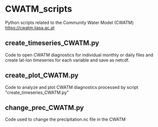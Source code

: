 # CWATM_scripts
Python scripts related to the Community Water Model (CWATM) https://cwatm.iiasa.ac.at 

## create_timeseries_CWATM.py
Code to open CWATM diagnostics for individual monthly or daily files and create lat-lon timeseries for each variable and save as netcdf.

## create_plot_CWATM.py
Code to analyze and plot CWATM diagnostics processed by script "create_timeseries_CWATM.py"

## change_prec_CWATM.py
Code used to change the precipitation.nc file in the CWATM
